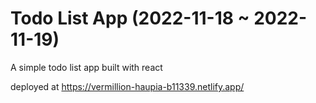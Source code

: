 # Todo List App (2022-11-18 ~ 2022-11-19)

A simple todo list app built with react

deployed at https://vermillion-haupia-b11339.netlify.app/
